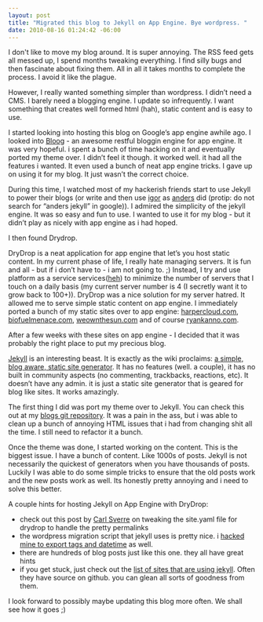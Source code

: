 ```yaml
--- 
layout: post
title: "Migrated this blog to Jekyll on App Engine. Bye wordpress. "
date: 2010-08-16 01:24:42 -06:00
--- 
```

I don't like to move my blog around. It is super annoying. The RSS feed gets all messed up, I spend months tweaking everything. I find silly bugs and then fascinate about fixing them. All in all it takes months to complete the process. I avoid it like the plague. 

However, I really wanted something simpler than wordpress. I didn’t need a CMS. I barely need a blogging engine. I update so infrequently. I want something that creates well formed html (hah), static content and is easy to use. 

I started looking into hosting this blog on Google’s app engine awhile ago. I looked into [Bloog](http://bloog.billkatz.com/ "Bloog") - an awesome restful bloggin engine for app engine. It was very hopeful. i spent a bunch of time hacking on it and eventually ported my theme over. I didn’t feel it though. it worked well. it had all the features i wanted. It even used a bunch of neat app engine tricks. I gave up on using it for my blog. It just wasn’t the correct choice. 

During this time, I watched most of my hackerish friends start to use Jekyll to power their blogs (or write and then use [igor](http://github.com/aconbere/igor "igor") as [anders](http://anders.conbere.org/) did (protip: do not search for “anders jekyll” in google)). I admired the simplicity of the jekyll engine. It was so easy and fun to use. I wanted to use it for my blog - but it didn’t play as nicely with app engine as i had hoped. 

I then found Drydrop. 

DryDrop is a neat application for app engine that let’s you host static content. In my current phase of life, I really hate managing servers. It is fun and all - but if i don’t have to - i am not going to. ;) Instead, I try and use platform as a service services([heh](http://en.wikipedia.org/wiki/RAS_syndrome)) to minimize the number of servers that I touch on a daily basis (my current server number is 4 (I secretly want it to grow back to 100+)). DryDrop was a nice solution for my server hatred. It allowed me to serve simple static content on app engine. I immediately ported a bunch of my static sites over to app engine: [harpercloud.com](http://www.harpercloud.com/), [biofuelmenace.com](http://www.biofuelmenace.com/), [weownthesun.com](http://weownthesun.com) and of course [ryankanno.com](http://www.ryankanno.com). 

After a few weeks with these sites on app engine - I decided that it was probably the right place to put my precious blog. 

[Jekyll](http://github.com/mojombo/jekyll/) is an interesting beast. It is exactly as the wiki proclaims: [a simple, blog aware, static site generator](http://wiki.github.com/mojombo/jekyll/). It has no features (well. a couple), it has no built in community aspects (no commenting, trackbacks, reactions, etc). It doesn’t have any admin. it is just a static site generator that is geared for blog like sites. It works amazingly.

The first thing I did was port my theme over to Jekyll. You can check this out at my [blogs git repository](http://github.com/harperreed/harperreed-blog). It was a pain in the ass, but i was able to clean up a bunch of annoying HTML issues that i had from changing shit all the time. I still need to refactor it a bunch.

Once the theme was done, I started working on the content. This is the biggest issue. I have a bunch of content. Like 1000s of posts. Jekyll is not necessarily the quickest of generators when you have thousands of posts. Luckily I was able to do some simple tricks to ensure that the old posts work and the new posts work as well. Its honestly pretty annoying and i need to solve this better. 

A couple hints for hosting Jekyll on App Engine with DryDrop:
* check out this post by [Carl Sverre](http://www.carlsverre.com/) on tweaking the site.yaml file for drydrop to handle the pretty permalinks
* the wordpress migration script that jekyll uses is pretty nice. i [hacked mine to export tags and datetime](http://github.com/harperreed/harperreed-blog/blob/master/_import/wordpress.rb) as well.
* there are hundreds of blog posts just like this one. they all have great hints
* if you get stuck, just check out the [list of sites that are using jekyll](http://wiki.github.com/mojombo/jekyll/sites). Often they have source on github. you can glean all sorts of goodness from them. 

I look forward to possibly maybe updating this blog more often. We shall see how it goes ;)
